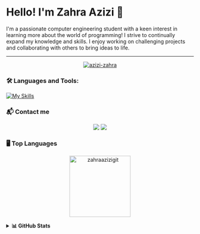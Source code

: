 
# Hello! I'm Zahra Azizi 🎈
I'm a passionate computer engineering student with a keen interest in learning more about the world of programming! I strive to continually expand my knowledge and skills. I enjoy working on challenging projects and collaborating with others to bring ideas to life. 

---

<p align="center"> <a href="https://github.com/ryo-ma/github-profile-trophy"><img src="https://github-profile-trophy.vercel.app/?username=azizi-zahra" alt="azizi-zahra" /></a> </p> 

### 🛠 Languages and Tools:

<p align="center">

[![My Skills](https://skillicons.dev/icons?i=cpp,py,java,vscode,ubuntu,git)](https://skillicons.dev)

  </p>  

### 📬 Contact me

<p align="center">
<a href="mailto:azizi.zahra.tehran@gmail.com"><img src="https://img.shields.io/badge/-gmail-B23121?style=for-the-badge&logo=Gmail&logoColor=white"/></a>
<a href=https://www.linkedin.com/in/zahra-azizi-t1384/"><img src="https://img.shields.io/badge/-Linkedin-0e76a8?style=for-the-badge&logo=Linkedin&logoColor=white"/></a>
</p>

### 🖥 Top Languages
<p align="center"><img height="164em" align="center" src="https://github-readme-stats.vercel.app/api/top-langs?username=azizi-zahra&show_icons=true&locale=en&layout=compact" alt="zahraazizigit" /></p>  

<details><summary><b>📊 GitHub Stats</b></summary>

<br>

 - 📈 Stats

<p align="center">&nbsp;<img height="180em" align="center" src="https://github-readme-stats.vercel.app/api?username=azizi-zahra&show_icons=true&locale=en" alt="azizi-zahra" /></p>  

- ⚡ Streak  

<p align="center"><img align="center" src="https://github-readme-streak-stats.herokuapp.com/?username=azizi-zahra&" alt="azizi-zahra" /></p>
 </details>   
